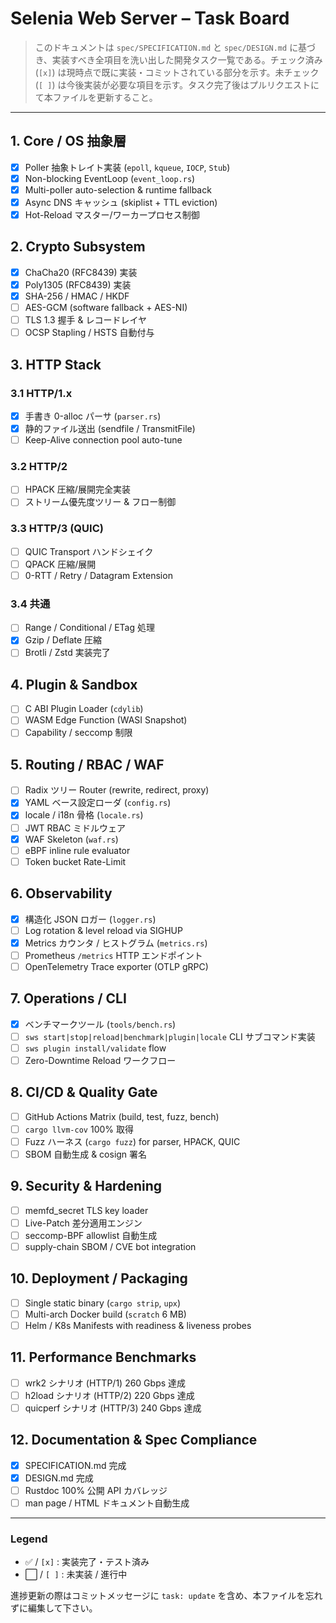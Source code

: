 # Selenia Web Server – Task Board

> このドキュメントは `spec/SPECIFICATION.md` と `spec/DESIGN.md` に基づき、実装すべき全項目を洗い出した開発タスク一覧である。チェック済み (`[x]`) は現時点で既に実装・コミットされている部分を示す。未チェック (`[ ]`) は今後実装が必要な項目を示す。タスク完了後はプルリクエストにて本ファイルを更新すること。

---

## 1. Core / OS 抽象層
- [x] Poller 抽象トレイト実装 (`epoll`, `kqueue`, `IOCP`, `Stub`)
- [x] Non-blocking EventLoop (`event_loop.rs`)
- [x] Multi-poller auto-selection & runtime fallback
- [x] Async DNS キャッシュ (skiplist + TTL eviction)
- [x] Hot-Reload マスター/ワーカープロセス制御

## 2. Crypto Subsystem
- [x] ChaCha20 (RFC8439) 実装
- [x] Poly1305 (RFC8439) 実装
- [x] SHA-256 / HMAC / HKDF
- [ ] AES-GCM (software fallback + AES-NI)
- [ ] TLS 1.3 握手 & レコードレイヤ
- [ ] OCSP Stapling / HSTS 自動付与

## 3. HTTP Stack
### 3.1 HTTP/1.x
- [x] 手書き 0-alloc パーサ (`parser.rs`)
- [x] 静的ファイル送出 (sendfile / TransmitFile)
- [ ] Keep-Alive connection pool auto-tune

### 3.2 HTTP/2
- [ ] HPACK 圧縮/展開完全実装
- [ ] ストリーム優先度ツリー & フロー制御

### 3.3 HTTP/3 (QUIC)
- [ ] QUIC Transport ハンドシェイク
- [ ] QPACK 圧縮/展開
- [ ] 0-RTT / Retry / Datagram Extension

### 3.4 共通
- [ ] Range / Conditional / ETag 処理
- [x] Gzip / Deflate 圧縮
- [ ] Brotli / Zstd 実装完了

## 4. Plugin & Sandbox
- [ ] C ABI Plugin Loader (`cdylib`)
- [ ] WASM Edge Function (WASI Snapshot)
- [ ] Capability / seccomp 制限

## 5. Routing / RBAC / WAF
- [ ] Radix ツリー Router (rewrite, redirect, proxy)
- [x] YAML ベース設定ローダ (`config.rs`)
- [x] locale / i18n 骨格 (`locale.rs`)
- [ ] JWT RBAC ミドルウェア
- [x] WAF Skeleton (`waf.rs`)
- [ ] eBPF inline rule evaluator
- [ ] Token bucket Rate-Limit

## 6. Observability
- [x] 構造化 JSON ロガー (`logger.rs`)
- [ ] Log rotation & level reload via SIGHUP
- [x] Metrics カウンタ / ヒストグラム (`metrics.rs`)
- [ ] Prometheus `/metrics` HTTP エンドポイント
- [ ] OpenTelemetry Trace exporter (OTLP gRPC)

## 7. Operations / CLI
- [x] ベンチマークツール (`tools/bench.rs`)
- [ ] `sws start|stop|reload|benchmark|plugin|locale` CLI サブコマンド実装
- [ ] `sws plugin install/validate` flow
- [ ] Zero-Downtime Reload ワークフロー

## 8. CI/CD & Quality Gate
- [ ] GitHub Actions Matrix (build, test, fuzz, bench)
- [ ] `cargo llvm-cov` 100% 取得
- [ ] Fuzz ハーネス (`cargo fuzz`) for parser, HPACK, QUIC
- [ ] SBOM 自動生成 & cosign 署名

## 9. Security & Hardening
- [ ] memfd_secret TLS key loader
- [ ] Live-Patch 差分適用エンジン
- [ ] seccomp-BPF allowlist 自動生成
- [ ] supply-chain SBOM / CVE bot integration

## 10. Deployment / Packaging
- [ ] Single static binary (`cargo strip`, `upx`)
- [ ] Multi-arch Docker build (`scratch` 6 MB)
- [ ] Helm / K8s Manifests with readiness & liveness probes

## 11. Performance Benchmarks
- [ ] wrk2 シナリオ (HTTP/1) 260 Gbps 達成
- [ ] h2load シナリオ (HTTP/2) 220 Gbps 達成
- [ ] quicperf シナリオ (HTTP/3) 240 Gbps 達成

## 12. Documentation & Spec Compliance
- [x] SPECIFICATION.md 完成
- [x] DESIGN.md 完成
- [ ] Rustdoc 100% 公開 API カバレッジ
- [ ] man page / HTML ドキュメント自動生成

---

### Legend
- ✅ / `[x]` : 実装完了・テスト済み
- ⬜️ / `[ ]` : 未実装 / 進行中

進捗更新の際はコミットメッセージに `task: update` を含め、本ファイルを忘れずに編集して下さい。 
